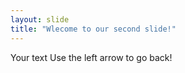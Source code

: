 ```yaml
---
layout: slide
title: "Wlecome to our second slide!"
---
```

Your text
Use the left arrow to go back!
